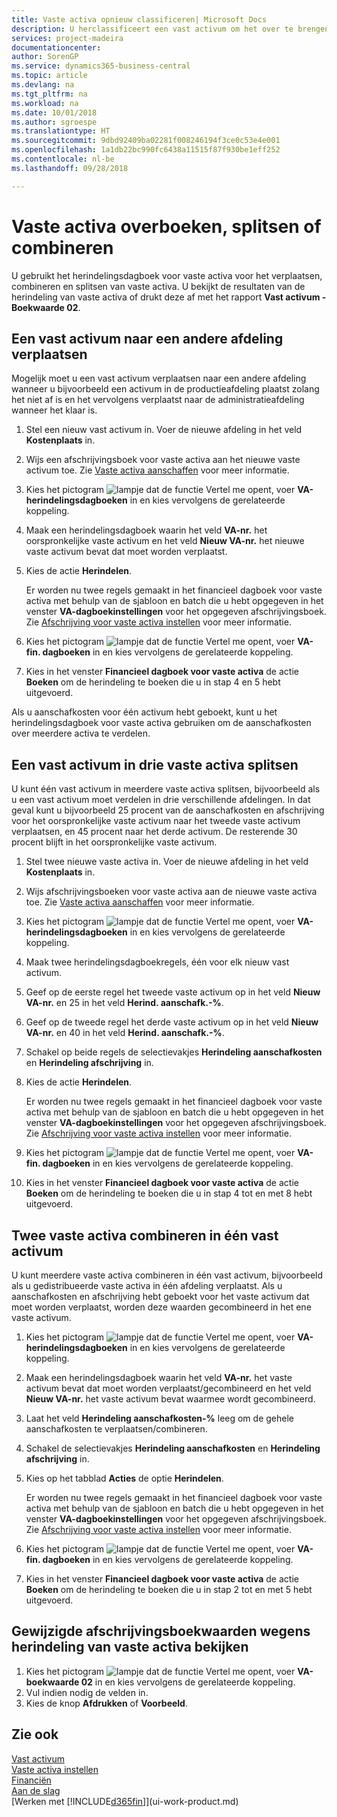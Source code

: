 ```yaml
---
title: Vaste activa opnieuw classificeren| Microsoft Docs
description: U herclassificeert een vast activum om het over te brengen naar een andere afdeling, het op te splitsen of te combineren met andere vaste activa.
services: project-madeira
documentationcenter: 
author: SorenGP
ms.service: dynamics365-business-central
ms.topic: article
ms.devlang: na
ms.tgt_pltfrm: na
ms.workload: na
ms.date: 10/01/2018
ms.author: sgroespe
ms.translationtype: HT
ms.sourcegitcommit: 9dbd92409ba02281f008246194f3ce0c53e4e001
ms.openlocfilehash: 1a1db22bc990fc6438a11515f87f930be1eff252
ms.contentlocale: nl-be
ms.lasthandoff: 09/28/2018

---
```

# <a name="transfer-split-or-combine-fixed-assets"></a>Vaste activa overboeken, splitsen of combineren
U gebruikt het herindelingsdagboek voor vaste activa voor het verplaatsen, combineren en splitsen van vaste activa. U bekijkt de resultaten van de herindeling van vaste activa of drukt deze af met het rapport **Vast activum - Boekwaarde 02**.

## <a name="to-transfer-a-fixed-asset-to-a-different-department"></a>Een vast activum naar een andere afdeling verplaatsen
Mogelijk moet u een vast activum verplaatsen naar een andere afdeling wanneer u bijvoorbeeld een activum in de productieafdeling plaatst zolang het niet af is en het vervolgens verplaatst naar de administratieafdeling wanneer het klaar is.  

1. Stel een nieuw vast activum in. Voer de nieuwe afdeling in het veld **Kostenplaats** in.
2. Wijs een afschrijvingsboek voor vaste activa aan het nieuwe vaste activum toe. Zie [Vaste activa aanschaffen](fa-how-acquire.md) voor meer informatie.
3. Kies het pictogram ![lampje dat de functie Vertel me opent](media/ui-search/search_small.png "Vertel me wat u wilt doen"), voer **VA-herindelingsdagboeken** in en kies vervolgens de gerelateerde koppeling.
4. Maak een herindelingsdagboek waarin het veld **VA-nr.** het oorspronkelijke vaste activum en het veld **Nieuw VA-nr.** het nieuwe vaste activum bevat dat moet worden verplaatst.  
5. Kies de actie **Herindelen**.

    Er worden nu twee regels gemaakt in het financieel dagboek voor vaste activa met behulp van de sjabloon en batch die u hebt opgegeven in het venster **VA-dagboekinstellingen** voor het opgegeven afschrijvingsboek. Zie [Afschrijving voor vaste activa instellen](fa-how-setup-depreciation.md) voor meer informatie.
6. Kies het pictogram ![lampje dat de functie Vertel me opent](media/ui-search/search_small.png "Vertel me wat u wilt doen"), voer **VA-fin. dagboeken** in en kies vervolgens de gerelateerde koppeling.    
7. Kies in het venster **Financieel dagboek voor vaste activa** de actie **Boeken** om de herindeling te boeken die u in stap 4 en 5 hebt uitgevoerd.

Als u aanschafkosten voor één activum hebt geboekt, kunt u het herindelingsdagboek voor vaste activa gebruiken om de aanschafkosten over meerdere activa te verdelen.  

## <a name="to-split-a-fixed-asset-into-three-fixed-assets"></a>Een vast activum in drie vaste activa splitsen
U kunt één vast activum in meerdere vaste activa splitsen, bijvoorbeeld als u een vast activum moet verdelen in drie verschillende afdelingen. In dat geval kunt u bijvoorbeeld 25 procent van de aanschafkosten en afschrijving voor het oorspronkelijke vaste activum naar het tweede vaste activum verplaatsen, en 45 procent naar het derde activum. De resterende 30 procent blijft in het oorspronkelijke vaste activum.

1. Stel twee nieuwe vaste activa in. Voer de nieuwe afdeling in het veld **Kostenplaats** in.
2. Wijs afschrijvingsboeken voor vaste activa aan de nieuwe vaste activa toe. Zie [Vaste activa aanschaffen](fa-how-acquire.md) voor meer informatie.
3. Kies het pictogram ![lampje dat de functie Vertel me opent](media/ui-search/search_small.png "Vertel me wat u wilt doen"), voer **VA-herindelingsdagboeken** in en kies vervolgens de gerelateerde koppeling.
4. Maak twee herindelingsdagboekregels, één voor elk nieuw vast activum.
5. Geef op de eerste regel het tweede vaste activum op in het veld **Nieuw VA-nr.** en 25 in het veld **Herind. aanschafk.-%**.
6. Geef op de tweede regel het derde vaste activum op in het veld **Nieuw VA-nr.** en 40 in het veld **Herind. aanschafk.-%**.
7. Schakel op beide regels de selectievakjes **Herindeling aanschafkosten** en **Herindeling afschrijving** in.   
8. Kies de actie **Herindelen**.

    Er worden nu twee regels gemaakt in het financieel dagboek voor vaste activa met behulp van de sjabloon en batch die u hebt opgegeven in het venster **VA-dagboekinstellingen** voor het opgegeven afschrijvingsboek. Zie [Afschrijving voor vaste activa instellen](fa-how-setup-depreciation.md) voor meer informatie.    
9. Kies het pictogram ![lampje dat de functie Vertel me opent](media/ui-search/search_small.png "Vertel me wat u wilt doen"), voer **VA-fin. dagboeken** in en kies vervolgens de gerelateerde koppeling.
10. Kies in het venster **Financieel dagboek voor vaste activa** de actie **Boeken** om de herindeling te boeken die u in stap 4 tot en met 8 hebt uitgevoerd.

## <a name="to-combine-two-fixed-assets-into-one"></a>Twee vaste activa combineren in één vast activum
U kunt meerdere vaste activa combineren in één vast activum, bijvoorbeeld als u gedistribueerde vaste activa in één afdeling verplaatst. Als u aanschafkosten en afschrijving hebt geboekt voor het vaste activum dat moet worden verplaatst, worden deze waarden gecombineerd in het ene vaste activum.

1. Kies het pictogram ![lampje dat de functie Vertel me opent](media/ui-search/search_small.png "Vertel me wat u wilt doen"), voer **VA-herindelingsdagboeken** in en kies vervolgens de gerelateerde koppeling.
2. Maak een herindelingsdagboek waarin het veld **VA-nr.** het vaste activum bevat dat moet worden verplaatst/gecombineerd en het veld **Nieuw VA-nr.** het vaste activum bevat waarmee wordt gecombineerd.
3. Laat het veld **Herindeling aanschafkosten-%** leeg om de gehele aanschafkosten te verplaatsen/combineren.    
4. Schakel de selectievakjes **Herindeling aanschafkosten** en **Herindeling afschrijving** in.
5. Kies op het tabblad **Acties** de optie **Herindelen**.

    Er worden nu twee regels gemaakt in het financieel dagboek voor vaste activa met behulp van de sjabloon en batch die u hebt opgegeven in het venster **VA-dagboekinstellingen** voor het opgegeven afschrijvingsboek. Zie [Afschrijving voor vaste activa instellen](fa-how-setup-depreciation.md) voor meer informatie.   
6. Kies het pictogram ![lampje dat de functie Vertel me opent](media/ui-search/search_small.png "Vertel me wat u wilt doen"), voer **VA-fin. dagboeken** in en kies vervolgens de gerelateerde koppeling.
7. Kies in het venster **Financieel dagboek voor vaste activa** de actie **Boeken** om de herindeling te boeken die u in stap 2 tot en met 5 hebt uitgevoerd.

## <a name="to-view-changed-depreciation-book-values-due-to-fixed-asset-reclassification"></a>Gewijzigde afschrijvingsboekwaarden wegens herindeling van vaste activa bekijken
1. Kies het pictogram ![lampje dat de functie Vertel me opent](media/ui-search/search_small.png "Vertel me wat u wilt doen"), voer **VA-boekwaarde 02** in en kies vervolgens de gerelateerde koppeling.
2. Vul indien nodig de velden in.
3. Kies de knop **Afdrukken** of **Voorbeeld**.  

## <a name="see-also"></a>Zie ook
[Vast activum](fa-manage.md)  
[Vaste activa instellen](fa-setup.md)  
[Financiën](finance.md)  
[Aan de slag](product-get-started.md)  
[Werken met [!INCLUDE[d365fin](includes/d365fin_md.md)]](ui-work-product.md)

